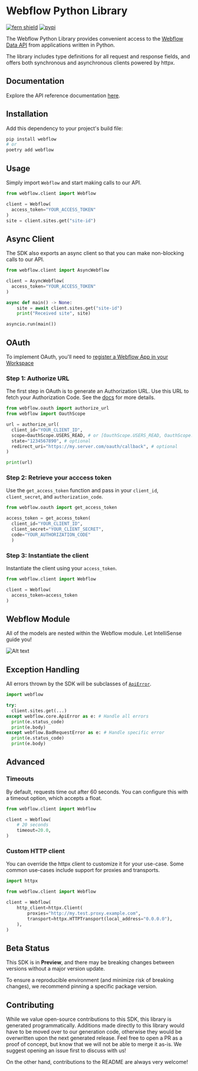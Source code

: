# Webflow Python Library

[![fern shield](https://img.shields.io/badge/%F0%9F%8C%BF-SDK%20generated%20by%20Fern-brightgreen)](https://github.com/fern-api/fern)
[![pypi](https://img.shields.io/pypi/v/webflow.svg)](https://pypi.python.org/pypi/webflow)

The Webflow Python Library provides convenient access to the [Webflow Data API](https://developers.webflow.com/reference/rest-introduction) from 
applications written in Python. 

The library includes type definitions for all 
request and response fields, and offers both synchronous and asynchronous clients powered by httpx.

## Documentation

Explore the API reference documentation [here](https://developers.webflow.com/reference/rest-introduction).

## Installation

Add this dependency to your project's build file:

```bash
pip install webflow
# or
poetry add webflow
```

## Usage
Simply import `Webflow` and start making calls to our API. 

```python
from webflow.client import Webflow

client = Webflow(
  access_token="YOUR_ACCESS_TOKEN"
)
site = client.sites.get("site-id")
```

## Async Client
The SDK also exports an async client so that you can make non-blocking
calls to our API. 

```python
from webflow.client import AsyncWebflow

client = AsyncWebflow(
  access_token="YOUR_ACCESS_TOKEN"
)

async def main() -> None:
    site = await client.sites.get("site-id")
    print("Received site", site)

asyncio.run(main())
```

## OAuth

To implement OAuth, you'll need to [register a Webflow App in your Workspace](https://developers.webflow.com/reference/authorization)

### Step 1: Authorize URL 

The first step in OAuth is to generate an Authorization URL. Use this URL 
to fetch your Authorization Code. See the [docs](https://docs.developers.webflow.com/v1.0.0/docs/oauth#user-authorization)
for more details. 

```python
from webflow.oauth import authorize_url
from webflow import OauthScope

url = authorize_url(
  client_id="YOUR_CLIENT_ID",
  scope=OauthScope.USERS_READ, # or [OauthScope.USERS_READ, OauthScope.USERS_WRITE]
  state="1234567890", # optional
  redirect_uri="https://my.server.com/oauth/callback", # optional
)

print(url)
```

### Step 2: Retrieve your acccess token
Use the `get_access_token` function and pass in your `client_id`, 
`client_secret`, and `authorization_code`. 

```python
from webflow.oauth import get_access_token

access_token = get_access_token(
  client_id="YOUR_CLIENT_ID", 
  client_secret="YOUR_CLIENT_SECRET", 
  code="YOUR_AUTHORIZATION_CODE"
  )
```

### Step 3: Instantiate the client
Instantiate the client using your `access_token`. 

```python
from webflow.client import Webflow

client = Webflow(
  access_token=access_token
)
```

## Webflow Module
All of the models are nested within the Webflow module. Let IntelliSense 
guide you! 

![Alt text](assets/module.png)

## Exception Handling
All errors thrown by the SDK will be subclasses of [`ApiError`](./src/webflow/core/api_error.py).

```python
import webflow

try:
  client.sites.get(...)
except webflow.core.ApiError as e: # Handle all errors
  print(e.status_code)
  print(e.body)
except webflow.BadRequestError as e: # Handle specific error
  print(e.status_code)
  print(e.body)
```

## Advanced

### Timeouts
By default, requests time out after 60 seconds. You can configure this with a 
timeout option, which accepts a float.

```python
from webflow.client import Webflow

client = Webflow(
    # 20 seconds
    timeout=20.0,
)
```

### Custom HTTP client
You can override the httpx client to customize it for your use-case. Some common use-cases 
include support for proxies and transports.

```python
import httpx

from webflow.client import Webflow

client = Webflow(
    http_client=httpx.Client(
        proxies="http://my.test.proxy.example.com",
        transport=httpx.HTTPTransport(local_address="0.0.0.0"),
    ),
)
```

## Beta Status

This SDK is in **Preview**, and there may be breaking changes between versions without a major 
version update. 

To ensure a reproducible environment (and minimize risk of breaking changes), we recommend pinning a specific package version.

## Contributing

While we value open-source contributions to this SDK, this library is generated programmatically. 
Additions made directly to this library would have to be moved over to our generation code, 
otherwise they would be overwritten upon the next generated release. Feel free to open a PR as
 a proof of concept, but know that we will not be able to merge it as-is. We suggest opening 
an issue first to discuss with us!

On the other hand, contributions to the README are always very welcome!
